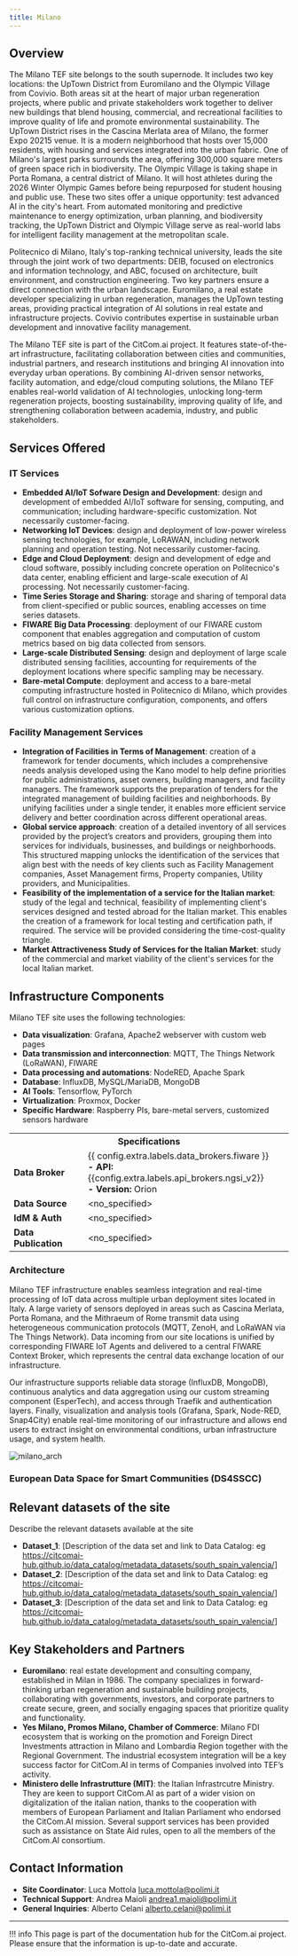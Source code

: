 ```yaml
---
title: Milano
---
```


## Overview

The Milano TEF site belongs to the south supernode. It includes two key locations: the UpTown District from Euromilano and the Olympic Village from Covivio.
Both areas sit at the heart of major urban regeneration projects, where public and private stakeholders work together to deliver new buildings that blend housing, commercial, and recreational facilities to improve quality of life and promote environmental sustainability.
The UpTown District rises in the Cascina Merlata area of Milano, the former Expo 20215 venue. It is a modern neighborhood that hosts over 15,000 residents, with housing and services integrated into the urban fabric.
One of Milano's largest parks surrounds the area, offering 300,000 square meters of green space rich in biodiversity.
The Olympic Village is taking shape in Porta Romana, a central district of Milano. It will host athletes during the 2026 Winter Olympic Games before being repurposed for student housing and public use.
These two sites offer a unique opportunity: test advanced AI in the city's heart. From automated monitoring and predictive maintenance to energy optimization, urban planning, and biodiversity tracking, the UpTown District and Olympic Village serve as real-world labs for intelligent facility management at the metropolitan scale.

Politecnico di Milano, Italy's top-ranking technical university, leads the site through the joint work of two departments: DEIB, focused on electronics and information technology, and ABC, focused on architecture, built environment, and construction engineering.
Two key partners ensure a direct connection with the urban landscape. Euromilano, a real estate developer specializing in urban regeneration, manages the UpTown testing areas, providing practical integration of AI solutions in real estate and infrastructure projects.
Covivio contributes expertise in sustainable urban development and innovative facility management.

The Milano TEF site is part of the CitCom.ai project. It features state-of-the-art infrastructure, facilitating collaboration between cities and communities, industrial partners, and research institutions and bringing AI innovation into everyday urban operations.
By combining AI-driven sensor networks, facility automation, and edge/cloud computing solutions, the Milano TEF enables real-world validation of AI technologies, unlocking long-term regeneration projects, boosting sustainability, improving quality of life, and strengthening collaboration between academia, industry, and public stakeholders.

## Services Offered

### IT Services
- **Embedded AI/IoT Sofware Design and Development**: design and development of embedded AI/IoT software for sensing, computing, and communication; including hardware-specific customization. Not necessarily customer-facing.
- **Networking IoT Devices**: design and deployment of low-power wireless sensing technologies, for example, LoRAWAN, including network planning and operation testing. Not necessarily customer-facing.
- **Edge and Cloud Deployment**: design and development of edge and cloud software, possibly including concrete operation on Politecnico's data center, enabling efficient and large-scale execution of AI processing. Not necessarily customer-facing.
- **Time Series Storage and Sharing**: storage and sharing of temporal data from client-specified or public sources, enabling accesses on time series datasets.
- **FIWARE Big Data Processing**: deployment of our FIWARE custom component that enables aggregation and computation of custom metrics based on big data collected from sensors.
- **Large-scale Distributed Sensing**: design and deployment of large scale distributed sensing facilities, accounting for requirements of the deployment locations where specific sampling may be necessary.
- **Bare-metal Compute**: deployment and access to a bare-metal computing infrastructure hosted in Politecnico di Milano, which provides full control on infrastructure configuration, components, and offers various customization options.

### Facility Management Services
- **Integration of Facilities in Terms of Management**: creation of a framework for tender documents, which includes a comprehensive needs analysis developed using the Kano model to help define priorities for public administrations, asset owners, building managers, and facility managers. The framework supports the preparation of tenders for the integrated management of building facilities and neighborhoods. By unifying facilities under a single tender, it enables more efficient service delivery and better coordination across different operational areas.
- **Global service approach**: creation of a detailed inventory of all services provided by the project’s creators and providers, grouping them into services for individuals, businesses, and buildings or neighborhoods. This structured mapping unlocks the identification of the services that align best with the needs of key clients such as Facility Management companies, Asset Management firms, Property companies, Utility providers, and Municipalities.
- **Feasibility of the implementation of a service for the Italian market**: study of the legal and technical, feasibility of implementing client's services designed and tested abroad for the Italian market. This enables the creation of a framework for local testing and certification path, if required. The service will be provided considering the time-cost-quality triangle.
- **Market Attractiveness Study of Services for the Italian Market**: study of the commercial and market viability of the client's services for the local Italian market.

## Infrastructure Components

Milano TEF site uses the following technologies:

- **Data visualization**: Grafana, Apache2 webserver with custom web pages
- **Data transmission and interconnection**: MQTT, The Things Network (LoRaWAN), FIWARE
- **Data processing and automations**: NodeRED, Apache Spark
- **Database**: InfluxDB, MySQL/MariaDB, MongoDB
- **AI Tools**: Tensorflow, PyTorch 
- **Virtualization**: Proxmox, Docker
- **Specific Hardware**: Raspberry PIs, bare-metal servers, customized sensors hardware

<table>
  <tr>
    <th colspan="2" style="text-align: center;">Specifications</th>
  </tr>
  <tr>
    <td><strong>Data Broker<strong></td>
    <td>
      {{ config.extra.labels.data_brokers.fiware }}<br>
      <strong>- API:</strong> {{config.extra.labels.api_brokers.ngsi_v2}}<br>
      <strong>- Version:</strong> Orion
    </td>
  </tr>
  <tr>
    <td><strong>Data Source<strong></td>
    <td>&lt;no_specified></td>
  </tr>
  <tr>
    <td><strong>IdM &amp; Auth<strong></td>
    <td>&lt;no_specified></td>
  </tr>
  <tr>
    <td><strong>Data Publication<strong></td>
    <td>&lt;no_specified></td>
  </tr>
</table>

### Architecture

Milano TEF infrastructure enables seamless integration and real-time processing of IoT data across multiple urban deployment sites located in Italy.
A large variety of sensors deployed in areas such as Cascina Merlata, Porta Romana, and the Mithraeum of Rome transmit data using heterogeneous communication protocols (MQTT, ZenoH, and LoRaWAN via The Things Network).
Data incoming from our site locations is unified by corresponding FIWARE IoT Agents and delivered to a central FIWARE Context Broker, which represents the central data exchange location of our infrastructure.

Our infrastructure supports reliable data storage (InfluxDB, MongoDB), continuous analytics and data aggregation using our custom streaming component (EsperTech), and access through Traefik and authentication layers.
Finally, visualization and analysis tools (Grafana, Spark, Node-RED, Snap4City) enable real-time monitoring of our infrastructure and allows end users to extract insight on environmental conditions, urban infrastructure usage, and system health.

![milano_arch](./img/milano-arch.png)

### European Data Space for Smart Communities (DS4SSCC)

<!-- {{ config.extra.labels.ds4ssc_compliant.yes_comp.data_sources }} {{ config.extra.labels.ds4ssc_compliant.yes_comp.data_broker }} {{ config.extra.labels.ds4ssc_compliant.yes_comp.data_api }} {{ config.extra.labels.ds4ssc_compliant.no_comp.data_idm_auth }} {{ config.extra.labels.ds4ssc_compliant.no_comp.data_publication }}

![aarhus_city_lab_arch-ds4sscc](./img/aarhus_city_lab_ds4sscc-arch.svg) -->

## Relevant datasets of the site

Describe the relevant datasets available at the site

- **Dataset_1**: [Description of the data set and link to Data Catalog: eg https://citcomai-hub.github.io/data_catalog/metadata_datasets/south_spain_valencia/]
- **Dataset_2**: [Description of the data set and link to Data Catalog: eg https://citcomai-hub.github.io/data_catalog/metadata_datasets/south_spain_valencia/]
- **Dataset_3**: [Description of the data set and link to Data Catalog: eg https://citcomai-hub.github.io/data_catalog/metadata_datasets/south_spain_valencia/]

## Key Stakeholders and Partners

- **Euromilano**: real estate development and consulting company, established in Milan in 1986. The company specializes in forward-thinking urban regeneration and sustainable building projects, collaborating with governments, investors, and corporate partners to create secure, green, and socially engaging spaces that prioritize quality and functionality.
- **Yes Milano, Promos Milano, Chamber of Commerce**: Milano FDI ecosystem that is working on the promotion and Foreign Direct Investments attraction in Milano and Lombardia Region together with the Regional Government. The industrial ecosystem integration will be a key success factor for CitCom.AI in terms of Companies involved into TEF’s activity. 
- **Ministero delle Infrastrutture (MIT)**: the Italian Infrastrcutre Ministry. They are keen to support CitCom.AI as part of a wider vision on digitalization of the italian nation, thanks to the cooperation with members of European Parliament and Italian Parliament who endorsed the CitCom.AI mission. Several support services has been provided such as assistance on State Aid rules, open to all the members of the CitCom.AI consortium.

## Contact Information

- **Site Coordinator**: Luca Mottola <luca.mottola@polimi.it>
- **Technical Support**: Andrea Maioli <andrea1.maioli@polimi.it>
- **General Inquiries**: Alberto Celani <alberto.celani@polimi.it>

---

!!! info
    This page is part of the documentation hub for the CitCom.ai project. Please ensure that the information is up-to-date and accurate.
